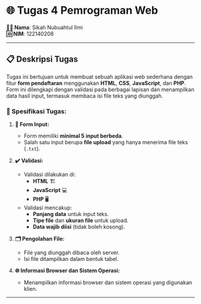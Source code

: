 # 🌐 Tugas 4 Pemrograman Web

**👩‍💻 Nama**: Sikah Nubuahtul Ilmi  
**🆔 NIM**: 122140208  

---

## 📋 Deskripsi Tugas

Tugas ini bertujuan untuk membuat sebuah aplikasi web sederhana dengan fitur **form pendaftaran** menggunakan **HTML**, **CSS**, **JavaScript**, dan **PHP**.  
Form ini dilengkapi dengan validasi pada berbagai lapisan dan menampilkan data hasil input, termasuk membaca isi file teks yang diunggah.

### 📝 Spesifikasi Tugas:
1. **📂 Form Input:**
   - Form memiliki **minimal 5 input berbeda**.
   - Salah satu input berupa **file upload** yang hanya menerima file teks (`.txt`).

2. **✔️ Validasi:**
   - Validasi dilakukan di:
     - **HTML** 🏗️
     - **JavaScript** 💻
     - **PHP** 🖥️
   - Validasi mencakup:
     - **Panjang data** untuk input teks.
     - **Tipe file** dan **ukuran file** untuk upload.
     - **Data wajib diisi** (tidak boleh kosong).

3. **🗂️ Pengolahan File:**
   - File yang diunggah dibaca oleh server.
   - Isi file ditampilkan dalam bentuk tabel.

4. **🌐 Informasi Browser dan Sistem Operasi:**
   - Menampilkan informasi browser dan sistem operasi yang digunakan klien.

---
